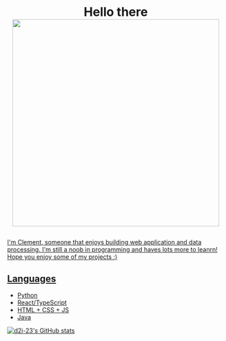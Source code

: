 <div align="center">
 <h1> Hello there <img src="https://giphy.com/embed/26FPDFh6P6u3MYjqE" width="480" height="480" frameBorder="0" class="giphy-embed" allowFullScreen></iframe><p><a href="https://giphy.com/stickers/meetaiko-weird-angry-derp-26FPDFh6P6u3MYjqE" width = "30px">
 </h1>

 </div>


I'm Clement, someone that enjoys building web application and data processing. I'm still a noob in programming and haves lots more to leanrn! Hope you enjoy some of my projects :)

## Languages

- Python
- React/TypeScript
- HTML + CSS + JS
- Java



 ![d2i-23's GitHub stats](https://github-readme-stats.vercel.app/api?username=d2i-23&show_icons=true&theme=radical)





<!--
**d2i-23/d2i-23** is a ✨ _special_ ✨ repository because its `README.md` (this file) appears on your GitHub profile.

Here are some ideas to get you started:

- 🔭 I’m currently working on ...
- 🌱 I’m currently learning ...
- 👯 I’m looking to collaborate on ...
- 🤔 I’m looking for help with ...
- 💬 Ask me about ...
- 📫 How to reach me: ...
- 😄 Pronouns: ...
- ⚡ Fun fact: ...
-->

